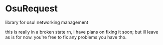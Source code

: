 # OsuRequest
library for osu! networking management

this is really in a broken state rn, i have plans on fixing it soon; but ill leave as is for now. you're free to fix any problems you have tho.

